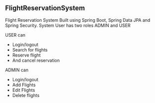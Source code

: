 ## FlightReservationSystem
Flight Reservation System Built using Spring Boot, Spring Data JPA and Spring Security.
System User has two roles ADMIN and USER 
  
USER can 
* Login/logout
* Search for flights 
* Reserve flight
* And cancel reservation  
  

ADMIN can 
* Login/logout
* Add Flights 
* Edit Flights 
* Delete flights
